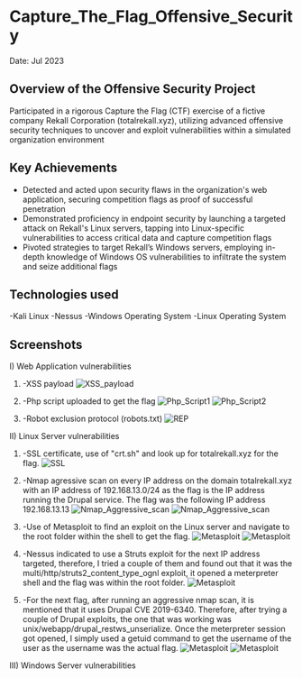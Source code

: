 # Capture_The_Flag_Offensive_Security
Date: Jul 2023

## Overview of the Offensive Security Project
Participated in a rigorous Capture the Flag (CTF) exercise of a fictive company Rekall Corporation (totalrekall.xyz), utilizing advanced offensive security techniques to uncover and exploit vulnerabilities within a simulated organization environment

## Key Achievements
- Detected and acted upon security flaws in the organization's web application, securing competition flags as proof of successful penetration
- Demonstrated proficiency in endpoint security by launching a targeted attack on Rekall's Linux servers, tapping into Linux-specific vulnerabilities to access critical data and capture competition flags
- Pivoted strategies to target Rekall’s Windows servers, employing in-depth knowledge of Windows OS vulnerabilities to infiltrate the system and seize additional flags

## Technologies used
-Kali Linux
-Nessus
-Windows Operating System
-Linux Operating System

## Screenshots
I) Web Application vulnerabilities


1) -XSS payload
![XSS_payload](./XSS_payload.png)

2) -Php script uploaded to get the flag 
![Php_Script1](./Php_script_1.png)
![Php_Script2](./Php_script_2.png)

3) -Robot exclusion protocol (robots.txt)
![REP](./Robot_exclusion_protocol.png)


II) Linux Server vulnerabilities

1) -SSL certificate, use of "crt.sh" and look up for totalrekall.xyz for the flag.
![SSL](./Certificate_flag.png)

2) -Nmap agressive scan on every IP address on the domain totalrekall.xyz with an IP address of 192.168.13.0/24 as the flag is the IP address running the Drupal service. The flag was the following IP address 192.168.13.13
![Nmap_Aggressive_scan](./Nmap_Scan_1.png)
![Nmap_Aggressive_scan](./Nmap_Scan_2.png)

3) -Use of Metasploit to find an exploit on the Linux server and navigate to the root folder within the shell to get the flag.
![Metasploit](./Metasploit_1.png)
![Metasploit](./Metasploit_2.png)

4) -Nessus indicated to use a Struts exploit for the next IP address targeted, therefore, I tried a couple of them and found out that it was the multi/http/struts2_content_type_ognl exploit, it opened a meterpreter shell and the flag was within the root folder.
![Metasploit](./Metasploit_3.png)

5) -For the next flag, after running an aggressive nmap scan, it is mentioned that it uses Drupal CVE 2019-6340. Therefore, after trying a couple of Drupal exploits, the one that was working was unix/webapp/drupal_restws_unserialize. Once the meterpreter session got opened, I simply used a getuid command to get the username of the user as the username was the actual flag.
![Metasploit](./Metasploit_4.png)
![Metasploit](./Metasploit_5.png)

III) Windows Server vulnerabilities
